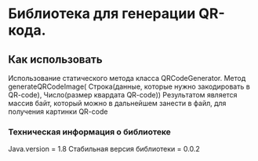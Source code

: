 # Библиотека для генерации QR-кода.

## Как использовать

Использование статического метода класса QRCodeGenerator. Метод generateQRCodeImage( Строка(данные, которые нужно закодировать в QR-code), Число(размер квардата QR-code))
Результатом является массив байт, который можно в дальнейшем занести в файл, для получения картинки QR-code

### Техническая информация о библиотеке

Java.version = 1.8
Стабильная версия библиотеки = 0.0.2